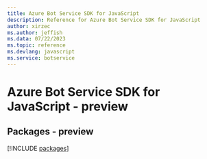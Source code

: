 ```yaml
---
title: Azure Bot Service SDK for JavaScript
description: Reference for Azure Bot Service SDK for JavaScript
author: xirzec
ms.author: jeffish
ms.data: 07/22/2023
ms.topic: reference
ms.devlang: javascript
ms.service: botservice
---
```

# Azure Bot Service SDK for JavaScript - preview
## Packages - preview
[!INCLUDE [packages](bot-service-index.md)]